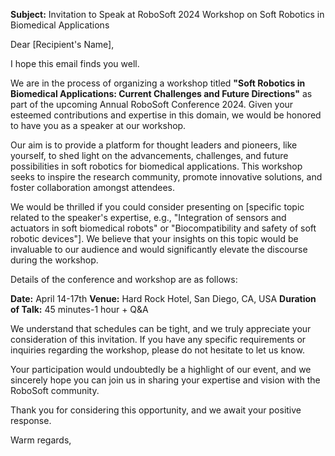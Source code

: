 **Subject:** Invitation to Speak at RoboSoft 2024 Workshop on Soft Robotics in Biomedical Applications

Dear [Recipient's Name],

I hope this email finds you well.

We are in the process of organizing a workshop titled **"Soft Robotics in Biomedical Applications: Current Challenges and Future Directions"** as part of the upcoming Annual RoboSoft Conference 2024. Given your esteemed contributions and expertise in this domain, we would be honored to have you as a speaker at our workshop.

Our aim is to provide a platform for thought leaders and pioneers, like yourself, to shed light on the advancements, challenges, and future possibilities in soft robotics for biomedical applications. This workshop seeks to inspire the research community, promote innovative solutions, and foster collaboration amongst attendees.

We would be thrilled if you could consider presenting on [specific topic related to the speaker's expertise, e.g., "Integration of sensors and actuators in soft biomedical robots" or "Biocompatibility and safety of soft robotic devices"]. We believe that your insights on this topic would be invaluable to our audience and would significantly elevate the discourse during the workshop.

Details of the conference and workshop are as follows:

**Date:** April 14-17th
**Venue:** Hard Rock Hotel, San Diego, CA, USA
**Duration of Talk:** 45 minutes-1 hour + Q&A

We understand that schedules can be tight, and we truly appreciate your consideration of this invitation.  If you have any specific requirements or inquiries regarding the workshop, please do not hesitate to let us know.

Your participation would undoubtedly be a highlight of our event, and we sincerely hope you can join us in sharing your expertise and vision with the RoboSoft community.

Thank you for considering this opportunity, and we await your positive response.

Warm regards,